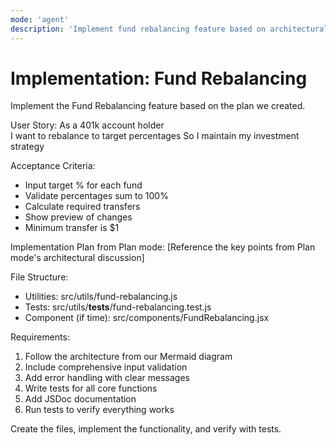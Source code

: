 ```yaml
---
mode: 'agent'
description: 'Implement fund rebalancing feature based on architectural plan'
---
```


# Implementation: Fund Rebalancing

Implement the Fund Rebalancing feature based on the plan we created.

User Story:
As a 401k account holder  
I want to rebalance to target percentages
So I maintain my investment strategy

Acceptance Criteria:
- Input target % for each fund
- Validate percentages sum to 100%
- Calculate required transfers
- Show preview of changes
- Minimum transfer is $1

Implementation Plan from Plan mode:
[Reference the key points from Plan mode's architectural discussion]

File Structure:
- Utilities: src/utils/fund-rebalancing.js
- Tests: src/utils/__tests__/fund-rebalancing.test.js
- Component (if time): src/components/FundRebalancing.jsx

Requirements:
1. Follow the architecture from our Mermaid diagram
2. Include comprehensive input validation
3. Add error handling with clear messages
4. Write tests for all core functions
5. Add JSDoc documentation
6. Run tests to verify everything works

Create the files, implement the functionality, and verify with tests.

